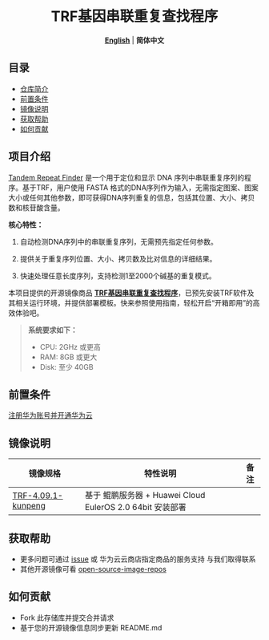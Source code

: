 <p align="center">
  <h1 align="center">TRF基因串联重复查找程序</h1>
  <p align="center">
    <a href="README.md"><strong>English</strong></a> | <strong>简体中文</strong>
  </p>
</p>

## 目录

- [仓库简介](#项目介绍)
- [前置条件](#前置条件)
- [镜像说明](#镜像说明)
- [获取帮助](#获取帮助)
- [如何贡献](#如何贡献)

## 项目介绍

‌[Tandem Repeat Finder](https://github.com/Benson-Genomics-Lab/TRF) 是一个用于定位和显示 DNA 序列中串联重复序列的程序。基于TRF，用户使用 FASTA 格式的DNA序列作为输入，无需指定图案、图案大小或任何其他参数，即可获得DNA序列重复的信息，包括其位置、大小、拷贝数和核苷酸含量。

**核心特性：**

1. 自动检测DNA序列中的串联重复序列，无需预先指定任何参数。

2. 提供关于重复序列位置、大小、拷贝数及比对信息的详细结果。

3. 快速处理任意长度序列，支持检测1至2000个碱基的重复模式。

本项目提供的开源镜像商品 [**TRF基因串联重复查找程序**](https://marketplace.huaweicloud.com/contents/992480da-64a3-4ba8-90cb-686d1832e96a#productid=OFFI1111485128289529856)，已预先安装TRF软件及其相关运行环境，并提供部署模板。快来参照使用指南，轻松开启“开箱即用”的高效体验吧。

> **系统要求如下：**
>
> - CPU: 2GHz 或更高
> - RAM: 8GB 或更大
> - Disk: 至少 40GB

## 前置条件

[注册华为账号并开通华为云](https://support.huaweicloud.com/usermanual-account/account_id_001.html)

## 镜像说明


| 镜像规格                                                                                              | 特性说明                                                                                     | 备注 |
| ----------------------------------------------------------------------------------------------------- | -------------------------------------------------------------------------------------------- | ---- |
| [TRF-4.09.1-kunpeng](https://github.com/HuaweiCloudDeveloper/trf-image/tree/TRF-4.09.1-kunpeng) | 基于 鲲鹏服务器 + Huawei Cloud EulerOS 2.0 64bit 安装部署                                    |      |

## 获取帮助

- 更多问题可通过 [issue](https://github.com/HuaweiCloudDeveloper/trf-image/issues) 或 华为云云商店指定商品的服务支持 与我们取得联系
- 其他开源镜像可看 [open-source-image-repos](https://github.com/HuaweiCloudDeveloper/open-source-image-repos)

## 如何贡献

- Fork 此存储库并提交合并请求
- 基于您的开源镜像信息同步更新 README.md
